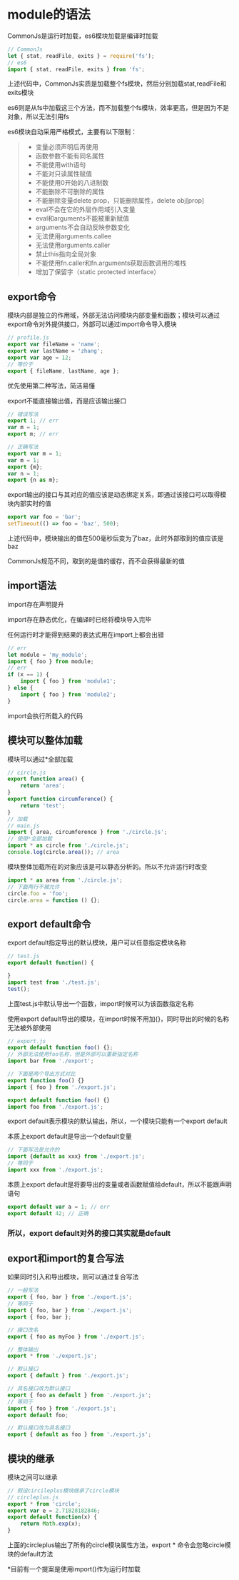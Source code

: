 # module的语法

CommonJs是运行时加载，es6模块加载是编译时加载

```js
// CommonJs
let { stat, readFile, exits } = require('fs');
// es6
import { stat, readFile, exits } from 'fs';
```

上述代码中，CommonJs实质是加载整个fs模块，然后分别加载stat,readFile和exits模块

es6则是从fs中加载这三个方法，而不加载整个fs模块，效率更高，但是因为不是对象，所以无法引用fs

es6模块自动采用严格模式，主要有以下限制：

> * 变量必须声明后再使用
> * 函数参数不能有同名属性
> * 不能使用with语句
> * 不能对只读属性赋值
> * 不能使用0开始的八进制数
> * 不能删除不可删除的属性
> * 不能删除变量delete prop，只能删除属性，delete obj[prop]
> * eval不会在它的外层作用域引入变量
> * eval和arguments不能被重新赋值
> * arguments不会自动反映参数变化
> * 无法使用arguments.callee
> * 无法使用arguments.caller
> * 禁止this指向全局对象
> * 不能使用fn.caller和fn.arguments获取函数调用的堆栈
> * 增加了保留字（static protected interface）

## export命令

模块内部是独立的作用域，外部无法访问模块内部变量和函数；模块可以通过export命令对外提供接口，外部可以通过import命令导入模块

```js
// profile.js
export var fileName = 'name';
export var lastName = 'zhang';
export var age = 12;
// 等价于
export { fileName, lastName, age };
```

优先使用第二种写法，简洁易懂

export不能直接输出值，而是应该输出接口

```js
// 错误写法
export 1; // err
var m = 1;
export m; // err

// 正确写法
export var m = 1;
var m = 1;
export {m};
var n = 1;
export {n as m};
```

export输出的接口与其对应的值应该是动态绑定关系，即通过该接口可以取得模块内部实时的值

```js
export var foo = 'bar';
setTimeout(() => foo = 'baz', 500);
```

上述代码中，模块输出的值在500毫秒后变为了baz，此时外部取到的值应该是baz

CommonJs规范不同，取到的是值的缓存，而不会获得最新的值

## import语法

import存在声明提升

import存在静态优化，在编译时已经将模块导入完毕

任何运行时才能得到结果的表达式用在import上都会出错

```js
// err
let module = 'my_module';
import { foo } from module;
// err
if (x == 1) {
    import { foo } from 'module1';
} else {
    import { foo } from 'module2';
}
```

import会执行所载入的代码

## 模块可以整体加载

模块可以通过*全部加载

```js
// circle.js
export function area() {
    return 'area';
}
export function circumference() {
    return 'test';
}
// 加载
// main.js
import { area, circumference } from './circle.js';
// 使用*全部加载
import * as circle from './circle.js';
console.log(circle.area()); // area
```

模块整体加载所在的对象应该是可以静态分析的。所以不允许运行时改变

```js
import * as area from './circle.js';
// 下面两行不被允许
circle.foo = 'foo';
circle.area = function () {};
```

## export default命令

export default指定导出的默认模块，用户可以任意指定模块名称

```js
// test.js
export default function() {

}
import test from './test.js';
test();
```

上面test.js中默认导出一个函数，import时候可以为该函数指定名称

使用export default导出的模块，在import时候不用加{}，同时导出的时候的名称无法被外部使用

```js
// export.js
export default function foo() {};
// 外部无法使用foo名称，但是外部可以重新指定名称
import bar from './export';

// 下面是两个导出方式对比
export function foo() {}
import { foo } from './export.js';

export default function foo() {}
import foo from './export.js';
```

export default表示模块的默认输出，所以，一个模块只能有一个export default

本质上export default是导出一个default变量

```js
// 下面写法是允许的
import {default as xxx} from './export.js';
// 等同于
import xxx from './export.js';
```

本质上export default是将要导出的变量或者函数赋值给default，所以不能跟声明语句

```js
export default var a = 1; // err
export default 42; // 正确
```

### 所以，export default对外的接口其实就是default

## export和import的复合写法

如果同时引入和导出模块，则可以通过复合写法

```js
// 一般写法
export { foo, bar } from './export.js';
// 等同于
import { foo, bar } from './export.js';
export { foo, bar };

// 接口改名
export { foo as myFoo } from './export.js';

// 整体输出
export * from './export.js';

// 默认接口
export { default } from './export.js';

// 具名接口改为默认接口
export { foo as default } from './export.js';
// 等同于
import { foo } from './export.js';
export default foo;

// 默认接口改为具名接口
export { default as foo } from './export.js';
```

## 模块的继承

模块之间可以继承

```js
// 假设circileplus模块继承了circle模块
// circleplus.js
export * from 'circle';
export var e = 2.71828182846;
export default function(x) {
    return Math.exp(x);
}
```

上面的circleplus输出了所有的circle模块属性方法，export * 命令会忽略circle模块的default方法

*目前有一个提案是使用import()作为运行时加载
